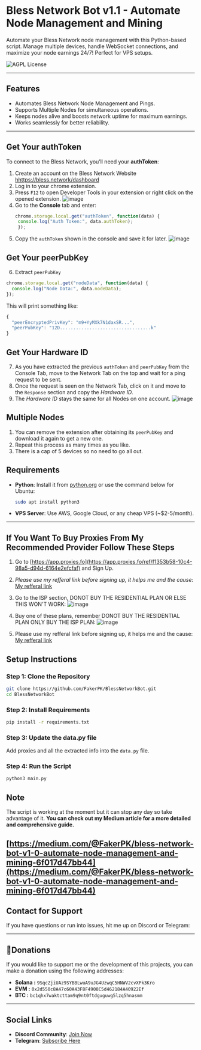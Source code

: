 # Bless Network Bot v1.1 - Automate Node Management and Mining
Automate your Bless Network node management with this Python-based script. Manage multiple devices, handle WebSocket connections, and maximize your node earnings 24/7! Perfect for VPS setups.

![AGPL License](https://img.shields.io/badge/License-AGPL%20v3-blue.svg)

---

## **Features**
* Automates Bless Network Node Management and Pings.
* Supports Multiple Nodes  for simultaneous operations.
* Keeps nodes alive and boosts network uptime for maximum earnings.
* Works seamlessly for better reliability.

---

## **Get Your authToken**
To connect to the Bless Network, you’ll need your **authToken**:
1. Create an account on the Bless Network Website [hhttps://bless.network/dashboard](https://bless.network/dashboard?ref=WBY5T8)
2. Log in to your chrome extension.
3. Press `F12` to open Developer Tools in your extension or right click on the opened extension.
![image](https://github.com/user-attachments/assets/227cbdef-f607-4be5-af33-752c6dcbd657)
4. Go to the **Console** tab and enter:
   ```javascript
   chrome.storage.local.get("authToken", function(data) {
    console.log("Auth Token:", data.authToken);
    });
   ```
5. Copy the ```authToken``` shown in the console and save it for later.
![image](https://github.com/user-attachments/assets/e1aa44f8-81df-4bf9-9193-fe36dab70fde)


## **Get Your peerPubKey**
6. Extract ```peerPubKey``` 
  ```javascript
  chrome.storage.local.get("nodeData", function(data) {
    console.log("Node Data:", data.nodeData);
});
```
This will print something like:
```javascript
{
  "peerEncryptedPrivKey": "m9+YyMXk7N1daxSR...",
  "peerPubKey": "12D..................................k"
}
```

## **Get Your Hardware ID**
7. As you have extracted the previous ```authToken``` and ```peerPubKey``` from the Console Tab, move to the Network Tab on the top and wait for a ping request to be sent.
8. Once the request is seen on the Network Tab, click on it and move to the `Response` section and copy the *Hardware ID*.
9. The *Hardware ID* stays the same for all Nodes on one account.
![image](https://github.com/user-attachments/assets/7a01b848-3a36-4db2-b315-38e048ea773a)
 
## **Multiple Nodes**
1. You can remove the extension after obtaining its ```peerPubKey``` and download it again to get a new one.
2. Repeat this process as many times as you like.
3. There is a cap of 5 devices so no need to go all out.

## **Requirements**
- **Python**: Install it from [python.org](https://www.python.org/downloads/) or use the command below for Ubuntu:
  ```bash
  sudo apt install python3
  ```
- **VPS Server**: Use AWS, Google Cloud, or any cheap VPS (~$2-5/month).

---
## **If You Want To Buy Proxies From My Recommended Provider Follow These Steps**
1. Go to [https://app.proxies.fo](https://app.proxies.fo/ref/f1353b58-10c4-98a5-d94d-6164e2efcfaf) and Sign Up.
2. *Please use my refferal link before signing up, it helps me and the cause*: [My refferal link](https://app.proxies.fo/ref/f1353b58-10c4-98a5-d94d-6164e2efcfaf)
3. Go to the ISP section, DONOT BUY THE RESIDENTIAL PLAN OR ELSE THIS WON'T WORK:
![image](https://github.com/user-attachments/assets/1337a21b-7a3c-4e18-9335-45a541c29d99)

4. Buy one of these plans, remember DONOT BUY THE RESIDENTIAL PLAN ONLY BUY THE ISP PLAN:
 ![image](https://github.com/user-attachments/assets/a4d94623-025a-459f-85d8-771975e7a503)
5. Please use my refferal link before signing up, it helps me and the cause: [My refferal link](https://app.proxies.fo/ref/f1353b58-10c4-98a5-d94d-6164e2efcfaf)


## **Setup Instructions**
### Step 1: Clone the Repository
```bash
git clone https://github.com/FakerPK/BlessNetworkBot.git
cd BlessNetworkBot
```

### Step 2: Install Requirements
```bash
pip install -r requirements.txt
```

### Step 3: Update the data.py file
Add proxies and all the extracted info into the `data.py` file.

### Step 4: Run the Script
```bash
python3 main.py
```


## **Note**
The script is working at the moment but it can stop any day so take advantage of it.
**You can check out my Medium article for a more detailed and comprehensive guide.**

[https://medium.com/@FakerPK/bless-network-bot-v1-0-automate-node-management-and-mining-6f017d47bb44](https://medium.com/@FakerPK/bless-network-bot-v1-0-automate-node-management-and-mining-6f017d47bb44)
---

## **Contact for Support**
If you have questions or run into issues, hit me up on Discord or Telegram:

---
##  **💸Donations**
If you would like to support me or the development of this projects, you can make a donation using the following addresses:
- **Solana :** ```9SqcZjiUAz9SYBBLwuA9uJG4UzwqC5HNWV2cvXPk3Kro```
- **EVM :** ```0x2d550c8A47c60A43F8F4908C5d462184A40922Ef```
- **BTC :** `bc1qhx7waktcttam9q9nt0ftdguguwg5lzq5hnasmm`
---

## **Social Links**
- **Discord Community**: [Join Now](https://discord.gg/Z58YmYwr)
- **Telegram**: [Subscribe Here](https://t.me/FakerPK)

